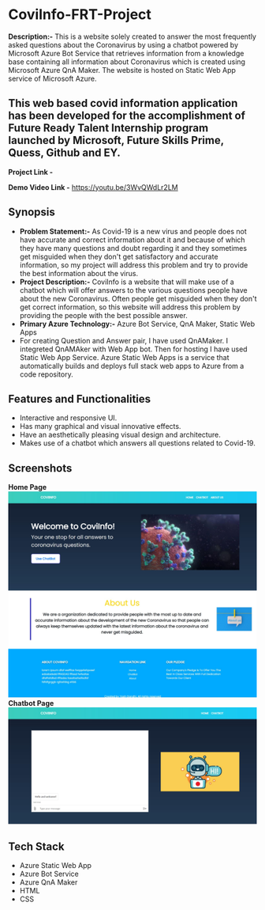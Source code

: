 # CoviInfo-FRT-Project
**Description:-** This is a website solely created to answer the most frequently asked questions about the Coronavirus by using a chatbot powered by Microsoft Azure Bot Service that retrieves information from a knowledge base containing all information about Coronavirus which is created using Microsoft Azure QnA Maker. The website is hosted on Static Web App service of Microsoft Azure.
## This web based covid information application has been developed for the accomplishment of Future Ready Talent Internship program launched by Microsoft, Future Skills Prime, Quess, Github and EY.
**Project Link -** 

**Demo Video Link -** https://youtu.be/3WvQWdLr2LM
## Synopsis
- **Problem Statement:-** As Covid-19 is a new virus and people does not have accurate and correct information about it and because of which they have many questions and doubt regarding it and they sometimes get misguided when they don't get satisfactory and accurate information, so my project will address this problem and try to provide the best information about the virus.
- **Project Description:-** CoviInfo is a website that will make use of a chatbot which will offer answers to the various questions people have about the new Coronavirus. Often people get misguided when they don't get correct information, so this website will address this problem by providing the people with the best possible answer.
- **Primary Azure Technology:-** Azure Bot Service, QnA Maker, Static Web Apps
- For creating Question and Answer pair, I have used QnAMaker. I integreted QnAMAker with Web App bot. Then for hosting I have used Static Web App Service. Azure Static Web Apps is a service that automatically builds and deploys full stack web apps to Azure from a code repository.
## Features and Functionalities
- Interactive and responsive UI.
- Has many graphical and visual innovative effects.
- Have an aesthetically pleasing visual design and architecture.
- Makes use of a chatbot which answers all questions related to Covid-19.
## Screenshots
**Home Page**
![This is an image](/img/HomePage_SS-1.jpg)
![This is an image](/img/HomePage_SS-2.jpg)
**Chatbot Page**
![This is an image](/img/ChatbotPage_SS.jpg)
## Tech Stack
- Azure Static Web App
- Azure Bot Service
- Azure QnA Maker
- HTML
- CSS
